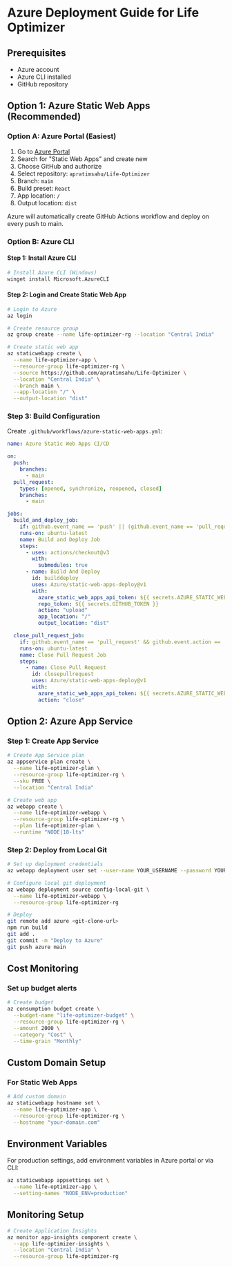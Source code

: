 # Azure Deployment Guide for Life Optimizer

## Prerequisites
- Azure account
- Azure CLI installed
- GitHub repository

## Option 1: Azure Static Web Apps (Recommended)

### Option A: Azure Portal (Easiest)
1. Go to [Azure Portal](https://portal.azure.com)
2. Search for "Static Web Apps" and create new
3. Choose GitHub and authorize
4. Select repository: `apratimsahu/Life-Optimizer`
5. Branch: `main`
6. Build preset: `React`
7. App location: `/`
8. Output location: `dist`

Azure will automatically create GitHub Actions workflow and deploy on every push to main.

### Option B: Azure CLI

#### Step 1: Install Azure CLI
```bash
# Install Azure CLI (Windows)
winget install Microsoft.AzureCLI
```

#### Step 2: Login and Create Static Web App
```bash
# Login to Azure
az login

# Create resource group
az group create --name life-optimizer-rg --location "Central India"

# Create static web app
az staticwebapp create \
  --name life-optimizer-app \
  --resource-group life-optimizer-rg \
  --source https://github.com/apratimsahu/Life-Optimizer \
  --location "Central India" \
  --branch main \
  --app-location "/" \
  --output-location "dist"
```

### Step 3: Build Configuration
Create `.github/workflows/azure-static-web-apps.yml`:
```yaml
name: Azure Static Web Apps CI/CD

on:
  push:
    branches:
      - main
  pull_request:
    types: [opened, synchronize, reopened, closed]
    branches:
      - main

jobs:
  build_and_deploy_job:
    if: github.event_name == 'push' || (github.event_name == 'pull_request' && github.event.action != 'closed')
    runs-on: ubuntu-latest
    name: Build and Deploy Job
    steps:
      - uses: actions/checkout@v3
        with:
          submodules: true
      - name: Build And Deploy
        id: builddeploy
        uses: Azure/static-web-apps-deploy@v1
        with:
          azure_static_web_apps_api_token: ${{ secrets.AZURE_STATIC_WEB_APPS_API_TOKEN }}
          repo_token: ${{ secrets.GITHUB_TOKEN }}
          action: "upload"
          app_location: "/"
          output_location: "dist"

  close_pull_request_job:
    if: github.event_name == 'pull_request' && github.event.action == 'closed'
    runs-on: ubuntu-latest
    name: Close Pull Request Job
    steps:
      - name: Close Pull Request
        id: closepullrequest
        uses: Azure/static-web-apps-deploy@v1
        with:
          azure_static_web_apps_api_token: ${{ secrets.AZURE_STATIC_WEB_APPS_API_TOKEN }}
          action: "close"
```

## Option 2: Azure App Service

### Step 1: Create App Service
```bash
# Create App Service plan
az appservice plan create \
  --name life-optimizer-plan \
  --resource-group life-optimizer-rg \
  --sku FREE \
  --location "Central India"

# Create web app
az webapp create \
  --name life-optimizer-webapp \
  --resource-group life-optimizer-rg \
  --plan life-optimizer-plan \
  --runtime "NODE|18-lts"
```

### Step 2: Deploy from Local Git
```bash
# Set up deployment credentials
az webapp deployment user set --user-name YOUR_USERNAME --password YOUR_PASSWORD

# Configure local git deployment
az webapp deployment source config-local-git \
  --name life-optimizer-webapp \
  --resource-group life-optimizer-rg

# Deploy
git remote add azure <git-clone-url>
npm run build
git add .
git commit -m "Deploy to Azure"
git push azure main
```

## Cost Monitoring

### Set up budget alerts
```bash
# Create budget
az consumption budget create \
  --budget-name "life-optimizer-budget" \
  --resource-group life-optimizer-rg \
  --amount 2000 \
  --category "Cost" \
  --time-grain "Monthly"
```

## Custom Domain Setup

### For Static Web Apps
```bash
# Add custom domain
az staticwebapp hostname set \
  --name life-optimizer-app \
  --resource-group life-optimizer-rg \
  --hostname "your-domain.com"
```

## Environment Variables
For production settings, add environment variables in Azure portal or via CLI:
```bash
az staticwebapp appsettings set \
  --name life-optimizer-app \
  --setting-names "NODE_ENV=production"
```

## Monitoring Setup
```bash
# Create Application Insights
az monitor app-insights component create \
  --app life-optimizer-insights \
  --location "Central India" \
  --resource-group life-optimizer-rg
```
